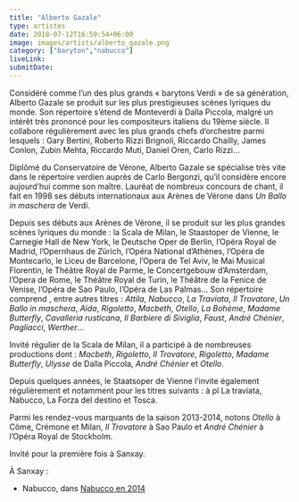 ```yaml
---
title: "Alberto Gazale"
type: artistes
date: 2018-07-12T16:59:54+06:00
image: images/artists/alberto_gazale.png
category: ["baryton","nabucco"]
liveLink: 
submitDate: 
---
```


Considéré  comme l’un des plus grands « barytons Verdi » de sa génération, Alberto Gazale se produit sur les plus prestigieuses scènes lyriques du monde. Son répertoire s’étend de Monteverdi à Dalla Piccola, malgré un intérêt très prononcé pour les compositeurs italiens du 19ème siècle. Il collabore régulièrement avec les plus grands chefs d’orchestre parmi lesquels : Gary Bertini, Roberto Rizzi Brignoli, Riccardo Chailly, James Conlon, Zubin Mehta, Riccardo Muti, Daniel Oren, Carlo Rizzi...

Diplômé du Conservatoire de Vérone, Alberto Gazale se spécialise très vite dans le répertoire verdien auprès de Carlo Bergonzi, qu’il considère encore aujourd’hui comme son maître. Lauréat de nombreux concours de chant, il fait en 1998 ses débuts internationaux aux Arènes de Vérone dans *Un Ballo in maschera* de Verdi.

Depuis ses débuts aux Arènes de Vérone, il se produit sur les plus grandes scènes lyriques du monde : la Scala de Milan, le Staastoper de Vienne, le Carnegie Hall de New York, le Deutsche Oper de Berlin, l’Opéra Royal de  Madrid, l’Opernhaus de Zürich, l’Opéra National d’Athènes, l’Opéra de Montecarlo, le Liceu de Barcelone, l’Opera de Tel Aviv, le Mai Musical Florentin, le Théâtre Royal de Parme, le Concertgebouw d’Amsterdam, l’Opera de Rome, le Théâtre Royal de Turin, le Théâtre de la Fenice de Venise, l’Opéra de Sao Paulo, l’Opéra de Las Palmas... Son répertoire comprend , entre autres titres : *Attila*, *Nabucco*, *La Traviata*, *Il Trovatore*, *Un Ballo in maschera*, *Aïda*, *Rigoletto*, *Macbeth*, *Otello*, *La Bohème*, *Madame Butterfly*, *Cavalleria rusticana*, *Il Barbiere di Siviglia*, *Faust*, *André Chénier*, *Pagliacci*, *Werther*...

Invité régulier de la Scala de Milan, il a participé à de nombreuses productions dont : *Macbeth*, *Rigoletto*, *Il Trovatore*, *Rigoletto*, *Madame Butterfly*, *Ulysse* de Dalla Piccola, *André Chénier* et *Otello*.

Depuis quelques années, le Staatsoper  de Vienne l’invite également régulièrement  et notamment pour les titres suivants : à pl La traviata, Nabucco, La Forza del destino et Tosca.

Parmi les rendez-vous marquants de la saison 2013-2014, notons *Otello* à Côme, Crémone et Milan, *Il Trovatore* à Sao Paulo et *André Chénier* à l’Opéra Royal de Stockholm.

Invité pour la première fois à Sanxay.



À Sanxay :
- Nabucco, dans [Nabucco en 2014](/portfolio/2014_nabucco/)
